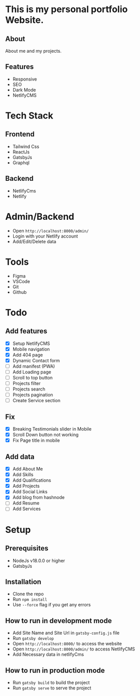 # This is my personal portfolio Website.

## About

About me and my projects.

## Features

- Responsive
- SEO
- Dark Mode
- NetlifyCMS

# Tech Stack

## Frontend

- Tailwind Css
- ReactJs
- GatsbyJs
- Graphql

## Backend

- NetlifyCms
- Netlify

# Admin/Backend

- Open `http://localhost:8000/admin/`
- Login with your Netlify account
- Add/Edit/Delete data

# Tools

- Figma
- VSCode
- Git
- Github

# Todo

## Add features

- [x] Setup NetlifyCMS
- [x] Mobile navigation
- [x] Add 404 page
- [x] Dynamic Contact form
- [ ] Add manifest (PWA)
- [ ] Add Loading page
- [ ] Scroll to top button
- [ ] Projects filter
- [ ] Projects search
- [ ] Projects pagination
- [ ] Create Service section

## Fix

- [x] Breaking Testimonials slider in Mobile
- [x] Scroll Down button not working
- [x] Fix Page title in mobile

## Add data

- [x] Add About Me
- [x] Add Skills
- [x] Add Qualifications
- [x] Add Projects
- [x] Add Social Links
- [x] Add blog from hashnode
- [ ] Add Resume
- [ ] Add Services

# Setup

## Prerequisites

- NodeJs v18.0.0 or higher
- GatsbyJs

## Installation

- Clone the repo
- Run `npm install`
- Use `--force` flag if you get any errors

## How to run in development mode

- Add Site Name and Site Url in `gatsby-config.js` file
- Run `gatsby develop`
- Open `http://localhost:8000/` to access the website
- Open `http://localhost:8000/admin/` to access NetlifyCMS
- Add Necessary data in netlifyCms

## How to run in production mode

- Run `gatsby build` to build the project
- Run `gatsby serve` to serve the project
